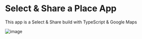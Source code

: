 # Select & Share a Place App


This app is a Select & Share build with TypeScript & Google Maps


![image](https://github.com/EnzoCaldora/Select-ShareAPlace/assets/134298442/d131a6b1-e95a-42bd-85f6-b5058f2bb6f4)
